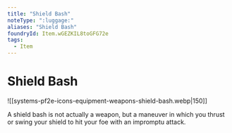 ```yaml
---
title: "Shield Bash"
noteType: ":luggage:"
aliases: "Shield Bash"
foundryId: Item.wGEZKIL8toGFG72e
tags:
  - Item
---
```


# Shield Bash
![[systems-pf2e-icons-equipment-weapons-shield-bash.webp|150]]

A shield bash is not actually a weapon, but a maneuver in which you thrust or swing your shield to hit your foe with an impromptu attack.
